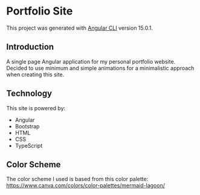 # Portfolio Site

This project was generated with [Angular CLI](https://github.com/angular/angular-cli) version 15.0.1.

## Introduction

A single page Angular application for my personal portfolio website. Decided to use minimum and simple animations for a minimalistic approach when creating this site.

## Technology

This site is powered by:
- Angular
- Bootstrap
- HTML
- CSS
- TypeScript

## Color Scheme

The color scheme I used is based from this color palette: https://www.canva.com/colors/color-palettes/mermaid-lagoon/
